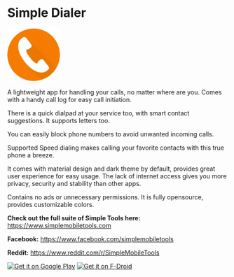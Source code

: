 # Simple Dialer
<img alt="Logo" src="fastlane/metadata/android/en-US/images/icon.png" width="120" />

A lightweight app for handling your calls, no matter where are you. Comes with a handy call log for easy call initiation.

There is a quick dialpad at your service too, with smart contact suggestions. It supports letters too.

You can easily block phone numbers to avoid unwanted incoming calls.

Supported Speed dialing makes calling your favorite contacts with this true phone a breeze.

It comes with material design and dark theme by default, provides great user experience for easy usage. The lack of internet access gives you more privacy, security and stability than other apps.

Contains no ads or unnecessary permissions. It is fully opensource, provides customizable colors.

<b>Check out the full suite of Simple Tools here:</b>
https://www.simplemobiletools.com

<b>Facebook:</b>
https://www.facebook.com/simplemobiletools

<b>Reddit:</b>
https://www.reddit.com/r/SimpleMobileTools

<a href='https://play.google.com/store/apps/details?id=com.neosafe.neophone'><img src='https://simplemobiletools.com/assets/images/google-play.png' alt='Get it on Google Play' height='45' /></a>
<a href='https://f-droid.org/packages/com.neosafe.neophone'><img src='https://simplemobiletools.com/assets/images/f-droid.png' alt='Get it on F-Droid' height='45' /></a>
